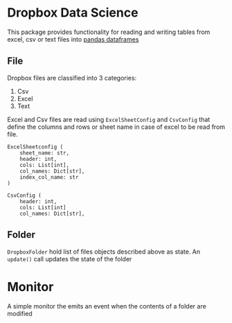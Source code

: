 # Dropbox Data Science

This package provides functionality for reading and writing tables from excel, csv or text files into [pandas dataframes](https://pandas.pydata.org/)

## File

Dropbox files are classified into 3 categories:
1. Csv
2. Excel
3. Text

Excel and Csv files are read using `ExcelSheetConfig` and `CsvConfig` that
define the columns and rows or sheet name in case of excel to be read
from file.
```
ExcelSheetconfig (
    sheet_name: str,
    header: int,
    cols: List[int],
    col_names: Dict[str],
    index_col_name: str
)

CsvConfig (
    header: int,
    cols: List[int]
    col_names: Dict[str],
```

## Folder

`DropboxFolder` hold list of files objects described above as state. An
`update()` call updates the state of the folder

# Monitor

A simple monitor the emits an event when the contents of a folder
are modified
